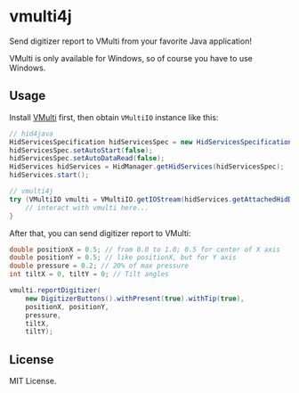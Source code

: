 # vmulti4j
Send digitizer report to VMulti from your favorite Java application!

VMulti is only available for Windows, so of course you have to use Windows.

## Usage
Install [VMulti][vmulti] first, then obtain `VMultiIO` instance like this:

```java
// hid4java
HidServicesSpecification hidServicesSpec = new HidServicesSpecification();
hidServicesSpec.setAutoStart(false);
hidServicesSpec.setAutoDataRead(false);
HidServices hidServices = HidManager.getHidServices(hidServicesSpec);
hidServices.start();

// vmulti4j
try (VMultiIO vmulti = VMultiIO.getIOStream(hidServices.getAttachedHidDevices()).thenOpen()) {
	// interact with vmulti here...
}
```

After that, you can send digitizer report to VMulti:

```java
double positionX = 0.5; // from 0.0 to 1.0; 0.5 for center of X axis
double positionY = 0.5; // like positionX, but for Y axis
double pressure = 0.2; // 20% of max pressure
int tiltX = 0, tiltY = 0; // Tilt angles

vmulti.reportDigitizer(
	new DigitizerButtons().withPresent(true).withTip(true),
	positionX, positionY,
	pressure,
	tiltX,
	tiltY);
```

## License
MIT License.

[vmulti]: https://github.com/X9VoiD/vmulti-bin/releases/latest